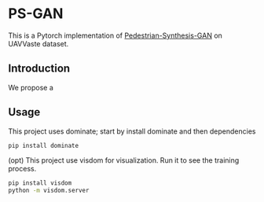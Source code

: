 # PS-GAN
This is a Pytorch implementation of [Pedestrian-Synthesis-GAN](https://github.com/yifanjiang19/Pedestrian-Synthesis-GAN) on UAVVaste dataset.

## Introduction

We propose a 

## Usage
This project uses dominate; start by install dominate and then dependencies

```bash
pip install dominate
```

(opt) This project use visdom for visualization. Run it to see the training process.

```bash
pip install visdom
python -m visdom.server
```

##
